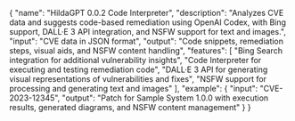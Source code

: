 {
  "name": "HildaGPT 0.0.2 Code Interpreter",
  "description": "Analyzes CVE data and suggests code-based remediation using OpenAI Codex, with Bing support, DALL·E 3 API integration, and NSFW support for text and images.",
  "input": "CVE data in JSON format",
  "output": "Code snippets, remediation steps, visual aids, and NSFW content handling",
  "features": [
    "Bing Search integration for additional vulnerability insights",
    "Code Interpreter for executing and testing remediation code",
    "DALL·E 3 API for generating visual representations of vulnerabilities and fixes",
    "NSFW support for processing and generating text and images"
  ],
  "example": {
    "input": "CVE-2023-12345",
    "output": "Patch for Sample System 1.0.0 with execution results, generated diagrams, and NSFW content management"
  }
}
